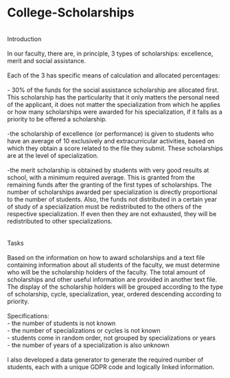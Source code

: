 # College-Scholarships
 <br />
Introduction
 <br /> <br />
In our faculty, there are, in principle, 3 types of scholarships: excellence, merit and social assistance.
 <br /> <br />
Each of the 3 has specific means of calculation and allocated percentages:
 <br /> <br />
- 30% of the funds for the social assistance scholarship are allocated first. This scholarship has the particularity that it only matters the personal need of the applicant, it does not matter the specialization from which he applies or how many scholarships were awarded for his specialization, if it falls as a priority to be offered a scholarship.
 <br /> <br />
-the scholarship of excellence (or performance) is given to students who have an average of 10 exclusively and extracurricular activities, based on which they obtain a score related to the file they submit. These scholarships are at the level of specialization.
 <br /> <br /> 
-the merit scholarship is obtained by students with very good results at school, with a minimum required average. This is granted from the remaining funds after the granting of the first types of scholarships. The number of scholarships awarded per specialization is directly proportional to the number of students. Also, the funds not distributed in a certain year of study of a specialization must be redistributed to the others of the respective specialization. If even then they are not exhausted, they will be redistributed to other specializations.
 <br /> <br /> <br />
Tasks
 <br /> <br />
Based on the information on how to award scholarships and a text file containing information about all students of the faculty, we must determine who will be the scholarship holders of the faculty. The total amount of scholarships and other useful information are provided in another text file. The display of the scholarship holders will be grouped according to the type of scholarship, cycle, specialization, year, ordered descending according to priority.
 <br /> <br />
 Specifications:<br />
- the number of students is not known<br />
- the number of specializations or cycles is not known<br />
- students come in random order, not grouped by specializations or years<br />
- the number of years of a specialization is also unknown
 <br
All this information must be deduced from the built application.
 <br /> <br />
I also developed a data generator to generate the required number of students, each with a unique GDPR code and logically linked information.
